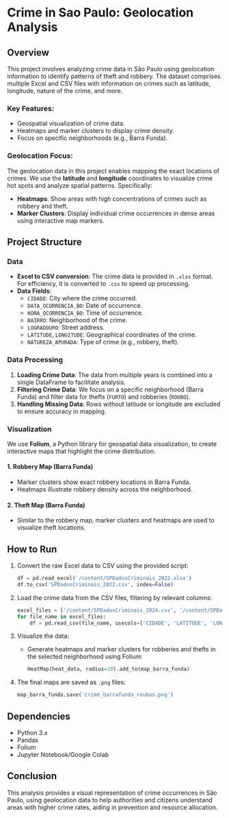 # Crime in Sao Paulo: Geolocation Analysis

## Overview
This project involves analyzing crime data in São Paulo using geolocation information to identify patterns of theft and robbery. The dataset comprises multiple Excel and CSV files with information on crimes such as latitude, longitude, nature of the crime, and more.

### Key Features:
- Geospatial visualization of crime data.
- Heatmaps and marker clusters to display crime density.
- Focus on specific neighborhoods (e.g., Barra Funda).
  
### Geolocation Focus:
The geolocation data in this project enables mapping the exact locations of crimes. We use the **latitude** and **longitude** coordinates to visualize crime hot spots and analyze spatial patterns. Specifically:
- **Heatmaps**: Show areas with high concentrations of crimes such as robbery and theft.
- **Marker Clusters**: Display individual crime occurrences in dense areas using interactive map markers.

## Project Structure
### Data
- **Excel to CSV conversion**: The crime data is provided in `.xlsx` format. For efficiency, it is converted to `.csv` to speed up processing.
- **Data Fields**: 
  - `CIDADE`: City where the crime occurred.
  - `DATA_OCORRENCIA_BO`: Date of occurrence.
  - `HORA_OCORRENCIA_BO`: Time of occurrence.
  - `BAIRRO`: Neighborhood of the crime.
  - `LOGRADOURO`: Street address.
  - `LATITUDE`, `LONGITUDE`: Geographical coordinates of the crime.
  - `NATUREZA_APURADA`: Type of crime (e.g., robbery, theft).

### Data Processing
1. **Loading Crime Data**: The data from multiple years is combined into a single DataFrame to facilitate analysis.
2. **Filtering Crime Data**: We focus on a specific neighborhood (Barra Funda) and filter data for thefts (`FURTO`) and robberies (`ROUBO`).
3. **Handling Missing Data**: Rows without latitude or longitude are excluded to ensure accuracy in mapping.

### Visualization
We use **Folium**, a Python library for geospatial data visualization, to create interactive maps that highlight the crime distribution.

#### 1. **Robbery Map (Barra Funda)**
   - Marker clusters show exact robbery locations in Barra Funda.
   - Heatmaps illustrate robbery density across the neighborhood.

#### 2. **Theft Map (Barra Funda)**
   - Similar to the robbery map, marker clusters and heatmaps are used to visualize theft locations.

## How to Run
1. Convert the raw Excel data to CSV using the provided script:
   ```python
   df = pd.read_excel('/content/SPDadosCriminais_2022.xlsx')
   df.to_csv('SPDadosCriminais_2022.csv', index=False)
   ```

2. Load the crime data from the CSV files, filtering by relevant columns:
   ```python
   excel_files = ['/content/SPDadosCriminais_2024.csv', '/content/SPDadosCriminais_2023.csv', '/content/SPDadosCriminais_2022.csv']
   for file_name in excel_files:
       df = pd.read_csv(file_name, usecols=['CIDADE', 'LATITUDE', 'LONGITUDE', 'NATUREZA_APURADA', ...])
   ```

3. Visualize the data:
   - Generate heatmaps and marker clusters for robberies and thefts in the selected neighborhood using Folium:
     ```python
     HeatMap(heat_data, radius=10).add_to(map_barra_funda)
     ```

4. The final maps are saved as `.png` files:
   ```python
   map_barra_funda.save('crime_barrafunda_roubos.png')
   ```

## Dependencies
- Python 3.x
- Pandas
- Folium
- Jupyter Notebook/Google Colab

## Conclusion
This analysis provides a visual representation of crime occurrences in São Paulo, using geolocation data to help authorities and citizens understand areas with higher crime rates, aiding in prevention and resource allocation.

